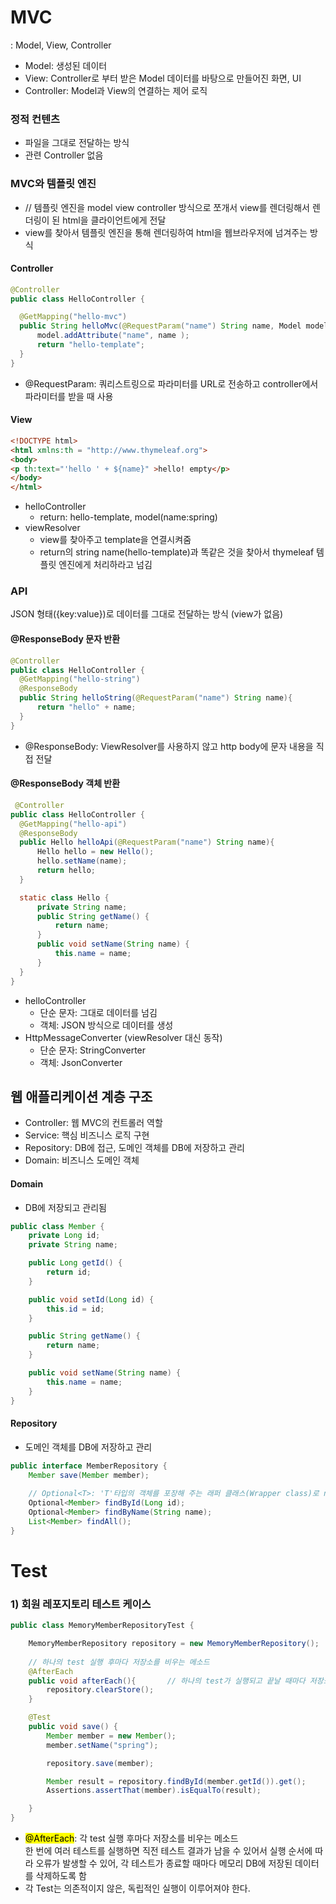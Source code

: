 # MVC
: Model, View, Controller  
  + Model: 생성된 데이터
  + View: Controller로 부터 받은 Model 데이터를 바탕으로 만들어진 화면, UI
  + Controller: Model과 View의 연결하는 제어 로직

### 정적 컨텐츠
  + 파일을 그대로 전달하는 방식
  + 관련 Controller 없음 
### MVC와 템플릿 엔진     
  + // 템플릿 엔진을 model view controller 방식으로 쪼개서 view를 렌더링해서 렌더링이 된 html을 클라이언트에게 전달
  + view를 찾아서 템플릿 엔진을 통해 렌더링하여 html을 웹브라우저에 넘겨주는 방식  
#### Controller
  ```java
  @Controller
public class HelloController {

    @GetMapping("hello-mvc")
    public String helloMvc(@RequestParam("name") String name, Model model){
        model.addAttribute("name", name );
        return "hello-template";
    }
}
  ```
  + @RequestParam: 쿼리스트링으로 파라미터를 URL로 전송하고 controller에서 파라미터를 받을 때 사용

#### View
  ```html
  <!DOCTYPE html>
<html xmlns:th = "http://www.thymeleaf.org">
<body>
<p th:text="'hello ' + ${name}" >hello! empty</p>
</body>
</html>
   ```
  + helloController
    + return: hello-template, model(name:spring)
  + viewResolver
    + view를 찾아주고 template을 연결시켜줌
    + return의 string name(hello-template)과 똑같은 것을 찾아서 thymeleaf 템플릿 엔진에게 처리하라고 넘김   
    
### API
  JSON 형태({key:value})로 데이터를 그대로 전달하는 방식 (view가 없음)
  #### @ResponseBody 문자 반환
  ```java
  @Controller
public class HelloController { 
    @GetMapping("hello-string")
    @ResponseBody
    public String helloString(@RequestParam("name") String name){
        return "hello" + name;
    }
}
  ```
  + @ResponseBody: ViewResolver를 사용하지 않고 http body에 문자 내용을 직접 전달   
  #### @ResponseBody 객체 반환
  ```java
   @Controller
public class HelloController { 
    @GetMapping("hello-api")
    @ResponseBody
    public Hello helloApi(@RequestParam("name") String name){
        Hello hello = new Hello();
        hello.setName(name);
        return hello;
    }

    static class Hello {
        private String name;
        public String getName() {
            return name;
        }
        public void setName(String name) {
            this.name = name;
        }
    }
}
```
  + helloController 
    + 단순 문자: 그대로 데이터를 넘김    
    + 객체: JSON 방식으로 데이터를 생성 
  + HttpMessageConverter (viewResolver 대신 동작)
    + 단순 문자: StringConverter
    + 객체: JsonConverter
    
## 웹 애플리케이션 계층 구조
+ Controller: 웹 MVC의 컨트롤러 역할
+ Service: 핵심 비즈니스 로직 구현
+ Repository: DB에 접근, 도메인 객체를 DB에 저장하고 관리
+ Domain: 비즈니스 도메인 객체

#### Domain
+ DB에 저장되고 관리됨
```java
public class Member {
    private Long id;
    private String name;

    public Long getId() {
        return id;
    }

    public void setId(Long id) {
        this.id = id;
    }

    public String getName() {
        return name;
    }

    public void setName(String name) {
        this.name = name;
    }
}
```
#### Repository
+ 도메인 객체를 DB에 저장하고 관리
```java
public interface MemberRepository {
    Member save(Member member);
    
    // Optional<T>: 'T'타입의 객체를 포장해 주는 래퍼 클래스(Wrapper class)로 null값으로 인해 발생하는 예외 처리 가능
    Optional<Member> findById(Long id);    
    Optional<Member> findByName(String name);
    List<Member> findAll();
}
```

# Test
### 1) 회원 레포지토리 테스트 케이스
```java
public class MemoryMemberRepositoryTest {

    MemoryMemberRepository repository = new MemoryMemberRepository();
    
    // 하나의 test 실행 후마다 저장소를 비우는 메소드
    @AfterEach
    public void afterEach(){       // 하나의 test가 실행되고 끝날 때마다 저장소를 비우는 함수 (실행 순서와 관계없게 만들기 위해)
        repository.clearStore();
    }

    @Test
    public void save() {
        Member member = new Member();
        member.setName("spring");

        repository.save(member);

        Member result = repository.findById(member.getId()).get();
        Assertions.assertThat(member).isEqualTo(result);

    }
}
```
+ <mark>@AfterEach</mark>: 각 test 실행 후마다 저장소를 비우는 메소드   
한 번에 여러 테스트를 실행하면 직전 테스트 결과가 남을 수 있어서 실행 순서에 따라 오류가 발생할 수 있어, 각 테스트가 종료할 때마다 메모리 DB에 저장된 데이터를 삭제하도록 함
+ 각 Test는 의존적이지 않은, 독립적인 실행이 이루어져야 한다.

  
